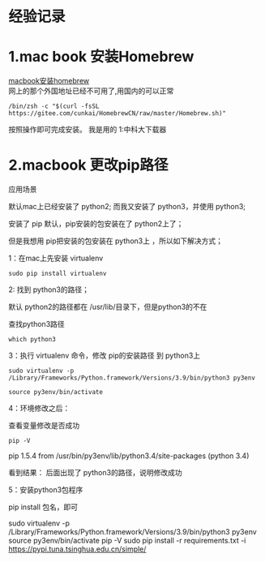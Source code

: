 # 经验记录

# 1.mac book 安装Homebrew
[macbook安装homebrew](https://www.cnblogs.com/jacktu/p/12868222.html)    
网上的那个外国地址已经不可用了,用国内的可以正常
```  shell
/bin/zsh -c "$(curl -fsSL https://gitee.com/cunkai/HomebrewCN/raw/master/Homebrew.sh)"
```
按照操作即可完成安装。
我是用的 1:中科大下载器

# 2.macbook 更改pip路径
应用场景

默认mac上已经安装了 python2; 而我又安装了 python3，并使用 python3;

安装了 pip 默认，pip安装的包安装在了 python2上了；

但是我想用 pip把安装的包安装在 python3上 ，所以如下解决方式；

1：在mac上先安装 virtualenv

```shell 
sudo pip install virtualenv
```

2: 找到 python3的路径；

默认 python2的路径都在 /usr/lib/目录下，但是python3的不在

查找python3路径
``` shell
which python3 
```

3：执行 virtualenv 命令，修改 pip的安装路径 到 python3上

``` shell
sudo virtualenv -p /Library/Frameworks/Python.framework/Versions/3.9/bin/python3 py3env

source py3env/bin/activate
```

4：环境修改之后：

查看变量修改是否成功
``` shell
pip -V
```

pip 1.5.4 from /usr/bin/py3env/lib/python3.4/site-packages (python 3.4)

看到结果： 后面出现了 python3的路径，说明修改成功

5：安装python3包程序

pip install 包名，即可


sudo virtualenv -p /Library/Frameworks/Python.framework/Versions/3.9/bin/python3 py3env
source py3env/bin/activate
pip -V
sudo pip install -r requirements.txt -i https://pypi.tuna.tsinghua.edu.cn/simple/